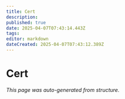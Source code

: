 ```yaml
---
title: Cert
description: 
published: true
date: 2025-04-07T07:43:14.443Z
tags: 
editor: markdown
dateCreated: 2025-04-07T07:43:12.389Z
---
```


# Cert

*This page was auto-generated from structure.*